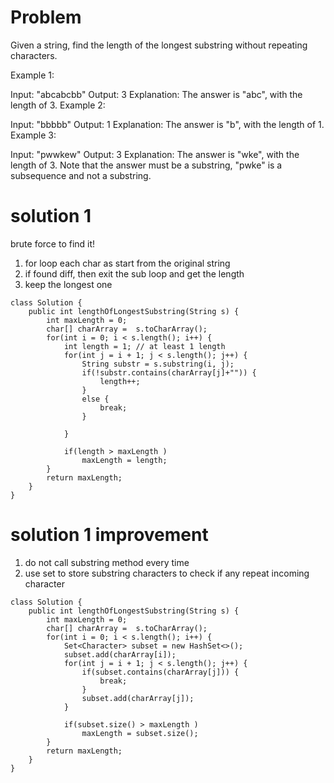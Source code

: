 # Problem

Given a string, find the length of the longest substring without repeating characters.

Example 1:

Input: "abcabcbb"
Output: 3 
Explanation: The answer is "abc", with the length of 3. 
Example 2:

Input: "bbbbb"
Output: 1
Explanation: The answer is "b", with the length of 1.
Example 3:

Input: "pwwkew"
Output: 3
Explanation: The answer is "wke", with the length of 3. 
             Note that the answer must be a substring, "pwke" is a subsequence and not a substring.
             
             
# solution 1
brute force to find it!
1. for loop each char as start from the original string
2. if found diff, then exit the sub loop and get the length
3. keep the longest one

```
class Solution {
    public int lengthOfLongestSubstring(String s) {
        int maxLength = 0;
        char[] charArray =  s.toCharArray();
        for(int i = 0; i < s.length(); i++) {
            int length = 1; // at least 1 length
            for(int j = i + 1; j < s.length(); j++) {
                String substr = s.substring(i, j);
                if(!substr.contains(charArray[j]+"")) {
                    length++;
                }
                else {
                    break;
                }
                   
            }
    
            if(length > maxLength )
                maxLength = length;
        }
        return maxLength;
    }
}
```

# solution 1 improvement 
1. do not call substring method every time
2. use set to store substring characters to check if any repeat incoming character

```
class Solution {
    public int lengthOfLongestSubstring(String s) {
        int maxLength = 0;
        char[] charArray =  s.toCharArray();
        for(int i = 0; i < s.length(); i++) {
            Set<Character> subset = new HashSet<>();
            subset.add(charArray[i]);
            for(int j = i + 1; j < s.length(); j++) {
                if(subset.contains(charArray[j])) {
                    break;
                }
                subset.add(charArray[j]);
            }
    
            if(subset.size() > maxLength )
                maxLength = subset.size();
        }
        return maxLength;
    }
}
```
